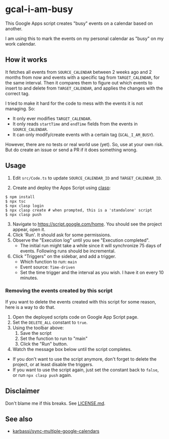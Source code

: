 # gcal-i-am-busy

This Google Apps script creates "busy" events on a calendar based on another.

I am using this to mark the events on my personal calendar as "busy" on my work calendar.

## How it works

It fetches all events from `SOURCE_CALENDAR` between 2 weeks ago and 2
months from now and events with a specific tag from `TARGET_CALENDAR`,
for the same interval. Then it compares them to figure out which events
to insert to and delete from `TARGET_CALENDAR`, and applies the changes
with the correct tag.

I tried to make it hard for the code to mess with the events it is not
managing. So:

* It only ever modifies `TARGET_CALENDAR`.
* It only reads `startTime` and `endTime` fields from the events in
  `SOURCE_CALENDAR`.
* It can only modify/create events with a certain tag (`GCAL_I_AM_BUSY`).

However, there are no tests or real world use (yet). So, use at your
own risk. But do create an issue or send a PR if it does something wrong.

## Usage

1. Edit `src/Code.ts` to update `SOURCE_CALENDAR_ID` and `TARGET_CALENDAR_ID`.

2. Create and deploy the Apps Script using [clasp][]:

```
$ npm install
$ npx tsc
$ npx clasp login
$ npx clasp create # when prompted, this is a 'standalone' script
$ npx clasp push
```

3. Navigate to https://script.google.com/home. You should see the project appear, open it.
4. Click 'Run'. It should ask for some permissions.
5. Observe the "Execution log" until you see "Execution completed".
   * The initial run might take a while since it will synchronize 75 days of events.
     Following runs should be incremental.
6. Click "Triggers" on the sidebar, and add a trigger.
   * Which function to run: `main`
   * Event source: `Time-driven`
   * Set the time trigger and the interval as you wish. I have it on every 10 minutes.

[clasp]: https://github.com/google/clasp

### Removing the events created by this script

If you want to delete the events created with this script for some reason, here is a way to
do that.

1. Open the deployed scripts code on Google App Script page.
2. Set the `DELETE_ALL` constant to `true`.
3. Using the toolbar above:
   1. Save the script
   2. Set the function to run to "main"
   3. Click the "Run" button.
4. Watch the message box below until the script completes.

* If you don't want to use the script anymore, don't forget to delete the project, or at least
  disable the triggers.
* If you want to use the script again, just set the constant back to `false`, or run `npx clasp push`
  again.

## Disclaimer

Don't blame me if this breaks. See [LICENSE.md](./LICENSE.md).

## See also

* [karbassi/sync-multiple-google-calendars](https://github.com/karbassi/sync-multiple-google-calendars)

